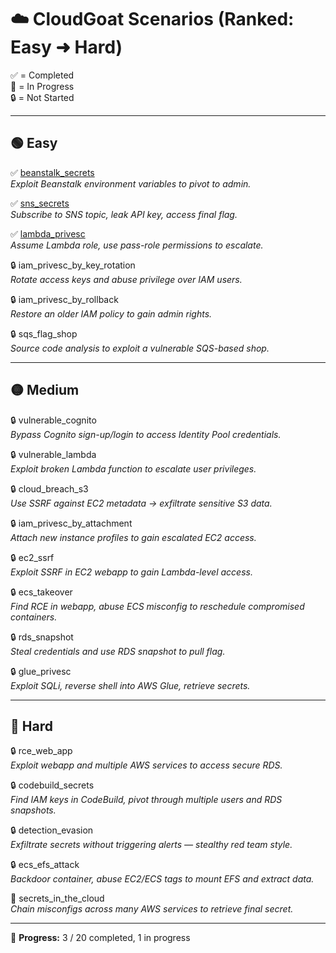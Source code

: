 # ☁️ CloudGoat Scenarios (Ranked: Easy ➜ Hard)

✅ = Completed  
🔄 = In Progress  
🔒 = Not Started  

---

## 🟢 Easy

✅ [beanstalk_secrets](cloudgoat/cloudgoat_beanstalk_secrets.md)  
*Exploit Beanstalk environment variables to pivot to admin.*

✅ [sns_secrets](cloudgoat/cloudgoat_sns_secrets.md)  
*Subscribe to SNS topic, leak API key, access final flag.*

✅ [lambda_privesc](cloudgoat/cloudgoat_lambda_privesc.md)  
*Assume Lambda role, use pass-role permissions to escalate.*

🔒 iam_privesc_by_key_rotation  
*Rotate access keys and abuse privilege over IAM users.*

🔒 iam_privesc_by_rollback  
*Restore an older IAM policy to gain admin rights.*

🔒 sqs_flag_shop  
*Source code analysis to exploit a vulnerable SQS-based shop.*

---

## 🟡 Medium

🔒 vulnerable_cognito  
*Bypass Cognito sign-up/login to access Identity Pool credentials.*

🔒 vulnerable_lambda  
*Exploit broken Lambda function to escalate user privileges.*

🔒 cloud_breach_s3  
*Use SSRF against EC2 metadata → exfiltrate sensitive S3 data.*

🔒 iam_privesc_by_attachment  
*Attach new instance profiles to gain escalated EC2 access.*

🔒 ec2_ssrf  
*Exploit SSRF in EC2 webapp to gain Lambda-level access.*

🔒 ecs_takeover  
*Find RCE in webapp, abuse ECS misconfig to reschedule compromised containers.*

🔒 rds_snapshot  
*Steal credentials and use RDS snapshot to pull flag.*

🔒 glue_privesc  
*Exploit SQLi, reverse shell into AWS Glue, retrieve secrets.*

---

## 🔴 Hard

🔒 rce_web_app  
*Exploit webapp and multiple AWS services to access secure RDS.*

🔒 codebuild_secrets  
*Find IAM keys in CodeBuild, pivot through multiple users and RDS snapshots.*

🔒 detection_evasion  
*Exfiltrate secrets *without triggering alerts* — stealthy red team style.*

🔒 ecs_efs_attack  
*Backdoor container, abuse EC2/ECS tags to mount EFS and extract data.*

🔄 secrets_in_the_cloud  
*Chain misconfigs across many AWS services to retrieve final secret.*

---

📌 **Progress:** 3 / 20 completed, 1 in progress
